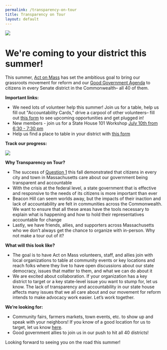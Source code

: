 ```yaml
---
permalink: /transparency-on-tour
title: Transparency on Tour
layout: default
---
```

![](/img/sunlight-agenda-google-form-header-2.png)

# We're coming to your district this summer!

This summer, [Act on Mass](https://actonmass.org/) has set the ambitious goal to bring our grassroots movement for reform and our [Good Government Agenda](https://actonmass.org/good-government-agenda/) to citizens in every Senate district in the Commonwealth– all 40 of them. 

**Important links:** 

* We need lots of volunteer help this summer! Join us for a table, help us fill out "Accountability Cards," drive a carpool of other volunteers– fill out [this form](https://docs.google.com/forms/d/e/1FAIpQLSeZCgzKp7bQjuH3bTOpW1ZuUqg2-S4MmezogSBo_8x5MSgDRA/viewform?usp=dialog) to see upcoming opportunities and get plugged in! 
* New members - join us for a State House 101 Workshop [July 10th from 6:30 - 7:30 pm](https://secure.everyaction.com/89wNWGTJtkO5pqB42KMfrw2) 
* Help us find a place to table in your district with [this form](https://docs.google.com/forms/d/e/1FAIpQLSc0QTGcoLPT_j96J9rSAVu-5CqNSwPHAg-ofuFj4mIIugNwVg/viewform) 

**Track our progress:** 

![](/img/transparency-on-tour-progress-7.png)

**Why Transparency on Tour?**

* The success of [Question 1](https://www.wbur.org/news/2024/11/05/massachusetts-2024-president-senate-ballot-question-results) this fall demonstrated that citizens in every city and town in Massachusetts care about our government being transparent and accountable
* With the crisis at the federal level, a state government that is effective and responsive to the needs of its citizens is more important than ever
* Beacon Hill can seem worlds away, but the impacts of their inaction and lack of accountability are felt in communities across the Commonwealth. We want to ensure that all these areas have the tools necessary to explain what is happening and how to hold their representatives accountable for change
* Lastly, we have friends, allies, and supporters across Massachusetts who we don’t always get the chance to organize with in-person. Why not make a tour out of it?

**What will this look like?**

* The goal is to have Act on Mass volunteers, staff, and allies join with local organizations to table at community events or key locations and reach folks where they live to have open discussions about our state democracy, issues that matter to them, and what we can do about it
* We are excited about collaboration. If your organization has a key district to target or a key state-level issue you want to stump for, let us know. The lack of transparency and accountability in our state house affects many issues that we all care about and our movement for reform intends to make advocacy work easier. Let’s work together. 

**We’re looking for:** 

* Community fairs, farmers markets, town events, etc. to show up and speak with your neighbors! If you know of a good location for us to target, let us know [here](https://docs.google.com/forms/d/e/1FAIpQLSc0QTGcoLPT_j96J9rSAVu-5CqNSwPHAg-ofuFj4mIIugNwVg/viewform?usp=sharing). 
* Good government allies to join us in our push to hit all 40 districts! 

Looking forward to seeing you on the road this summer!